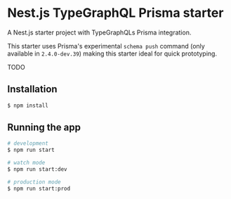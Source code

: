 # Nest.js TypeGraphQL Prisma starter

A Nest.js starter project with TypeGraphQLs Prisma integration.

This starter uses Prisma's experimental `schema push` command (only available in `2.4.0-dev.39`) making this starter ideal for quick prototyping.

TODO

## Installation

```bash
$ npm install
```

## Running the app

```bash
# development
$ npm run start

# watch mode
$ npm run start:dev

# production mode
$ npm run start:prod
```
